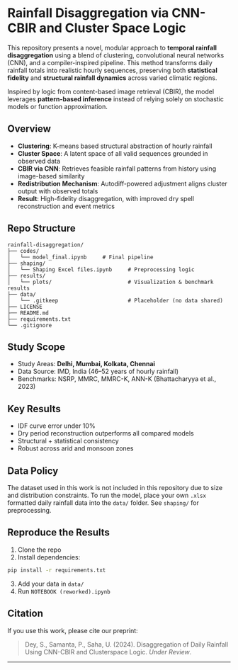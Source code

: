 # Rainfall Disaggregation via CNN-CBIR and Cluster Space Logic

This repository presents a novel, modular approach to **temporal rainfall disaggregation** using a blend of clustering, convolutional neural networks (CNN), and a compiler-inspired pipeline. This method transforms daily rainfall totals into realistic hourly sequences, preserving both **statistical fidelity** and **structural rainfall dynamics** across varied climatic regions.

Inspired by logic from content-based image retrieval (CBIR), the model leverages **pattern-based inference** instead of relying solely on stochastic models or function approximation. 

## Overview

- **Clustering**: K-means based structural abstraction of hourly rainfall
- **Cluster Space**: A latent space of all valid sequences grounded in observed data
- **CBIR via CNN**: Retrieves feasible rainfall patterns from history using image-based similarity
- **Redistribution Mechanism**: Autodiff-powered adjustment aligns cluster output with observed totals
- **Result**: High-fidelity disaggregation, with improved dry spell reconstruction and event metrics

## Repo Structure

```
rainfall-disaggregation/
├── codes/
│   └── model_final.ipynb     # Final pipeline
├── shaping/
│   └── Shaping Excel files.ipynb     # Preprocessing logic
├── results/
│   └── plots/                        # Visualization & benchmark results
├── data/
│   └── .gitkeep                      # Placeholder (no data shared)
├── LICENSE
├── README.md
├── requirements.txt
└── .gitignore
```

## Study Scope

- Study Areas: **Delhi, Mumbai, Kolkata, Chennai**
- Data Source: IMD, India (46–52 years of hourly rainfall)
- Benchmarks: NSRP, MMRC, MMRC-K, ANN-K (Bhattacharyya et al., 2023)

## Key Results

- IDF curve error under 10%
- Dry period reconstruction outperforms all compared models
- Structural + statistical consistency
- Robust across arid and monsoon zones

## Data Policy

The dataset used in this work is not included in this repository due to size and distribution constraints. To run the model, place your own `.xlsx` formatted daily rainfall data into the `data/` folder. See `shaping/` for preprocessing.

## Reproduce the Results

1. Clone the repo  
2. Install dependencies:
```bash
pip install -r requirements.txt
```
3. Add your data in `data/`  
4. Run `NOTEBOOK (reworked).ipynb`

## Citation

If you use this work, please cite our preprint:

> Dey, S., Samanta, P., Saha, U. (2024). Disaggregation of Daily Rainfall Using CNN-CBIR and Clusterspace Logic. *Under Review*.

---
